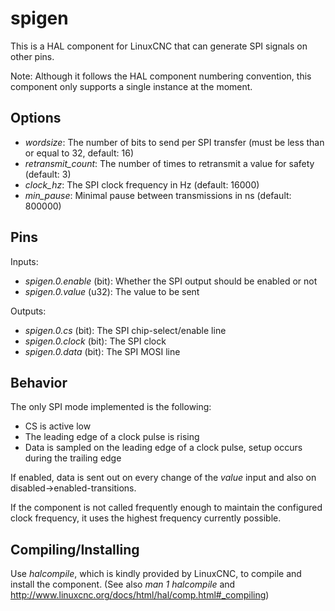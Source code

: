 spigen
======

This is a HAL component for LinuxCNC that can generate SPI signals on other pins.

Note: Although it follows the HAL component numbering convention, this component only supports a single instance at the moment.

Options
-------

* *wordsize*: The number of bits to send per SPI transfer (must be less than or equal to 32, default: 16)
* *retransmit_count*: The number of times to retransmit a value for safety (default: 3)
* *clock_hz*: The SPI clock frequency in Hz (default: 16000)
* *min_pause*: Minimal pause between transmissions in ns (default: 800000)

Pins
----

Inputs:
* *spigen.0.enable* (bit): Whether the SPI output should be enabled or not
* *spigen.0.value* (u32): The value to be sent

Outputs:
* *spigen.0.cs* (bit): The SPI chip-select/enable line
* *spigen.0.clock* (bit): The SPI clock
* *spigen.0.data* (bit): The SPI MOSI line

Behavior
--------

The only SPI mode implemented is the following:
* CS is active low
* The leading edge of a clock pulse is rising
* Data is sampled on the leading edge of a clock pulse, setup occurs during the trailing edge

If enabled, data is sent out on every change of the *value* input and also on disabled→enabled-transitions.

If the component is not called frequently enough to maintain the configured clock frequency, it uses the highest frequency currently possible.


Compiling/Installing
--------------------
Use *halcompile*, which is kindly provided by LinuxCNC, to compile and install the component. (See also *man 1 halcompile* and http://www.linuxcnc.org/docs/html/hal/comp.html#_compiling)
